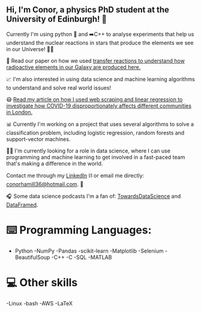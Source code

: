 ## Hi, I'm Conor, a physics PhD student at the University of Edinburgh! 👋

Currently I'm using python 🐍 and ➡️C++ to analyse experiments that help us understand the nuclear reactions in stars that produce the elements we see in our Universe! 🌟🔭

📜 Read our paper on how we used [transfer reactions to understand how radioactive elements in our Galaxy are produced here.](https://link.springer.com/article/10.1140/epja/s10050-020-00052-9)

📈 I'm also interested in using data science and machine learning algorithms to understand and solve real world issues!

😷 [Read my article on how I used web scraping and linear regression to investigate how COVID-19 disproportionately affects different communities in London.](https://medium.com/swlh/all-in-this-together-trends-in-covid-19-fatality-across-london-boroughs-from-machine-learning-e481c99d5cf0) 

📊 Currently I'm working on a project that uses several algorithms to solve a classification problem, including logistic regression, random forests and support-vector machines. 

👨‍🔬 I'm currently looking for a role in data science, where I can use programming and machine learning to get involved in a fast-paced team that's making a difference in the world. 

Contact me through my [LinkedIn](https://www.linkedin.com/in/conor-hamill-53961419a/) ⛓️ or email me directly: conorhamill36@hotmail.com. 📧

🎧 Some data science podcasts I'm a fan of: [TowardsDataScience](https://towardsdatascience.com/podcast/home) and [DataFramed](https://www.datacamp.com/community/podcast). 

# ⌨️ Programming Languages:
- Python
  -NumPy
  -Pandas
  -scikit-learn
  -Matplotlib
  -Selenium
  -BeautifulSoup
-C++
-C
-SQL
-MATLAB

# 💻 Other skills
-Linux
-bash
-AWS
-LaTeX
  

<!--
**conorhamill36/conorhamill36** is a ✨ _special_ ✨ repository because its `README.md` (this file) appears on your GitHub profile.

Here are some ideas to get you started:

- 🔭 I’m currently working on ...
- 🌱 I’m currently learning ...
- 👯 I’m looking to collaborate on ...
- 🤔 I’m looking for help with ...
- 💬 Ask me about ...
- 📫 How to reach me: ...
- 😄 Pronouns: ...
- ⚡ Fun fact: ...
-->
